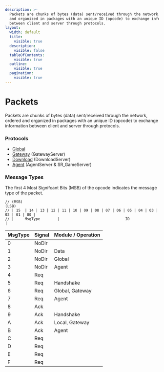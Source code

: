 ```yaml
---
description: >-
  Packets are chunks of bytes (data) sent/received through the network, ordered
  and organized in packages with an unique ID (opcode) to exchange information
  between client and server through protocols.
layout:
  width: default
  title:
    visible: true
  description:
    visible: false
  tableOfContents:
    visible: true
  outline:
    visible: true
  pagination:
    visible: true
---
```


# Packets

Packets are chunks of bytes (data) sent/received through the network, ordered and organized in packages with an unique ID (opcode) to exchange information between client and server through protocols.

### Protocols

* [Global](global.md)
* [Gateway](gateway.md) (GatewayServer)
* [Download](download.md) (DownloadServer)
* [Agent](agent.md) (AgentServer & SR\_GameServer)

### Message Types

The first 4 Most Signifcant Bits (MSB) of the opcode indicates the message type of the packet.

```
// (MSB)                                                                        (LSB)
// | 15  | 14 | 13 | 12 | 11 | 10 | 09 | 08 | 07 | 06 | 05 | 04 | 03 | 02 | 01 | 00 |
// |     MsgType        |                              ID                           |
```

| MsgType | Signal | Module / Operation |
| ------- | ------ | ------------------ |
| 0       | NoDir  |                    |
| 1       | NoDir  | Data               |
| 2       | NoDir  | Global             |
| 3       | NoDir  | Agent              |
| 4       | Req    |                    |
| 5       | Req    | Handshake          |
| 6       | Req    | Global, Gateway    |
| 7       | Req    | Agent              |
| 8       | Ack    |                    |
| 9       | Ack    | Handshake          |
| A       | Ack    | Local, Gateway     |
| B       | Ack    | Agent              |
| C       | Req    |                    |
| D       | Req    |                    |
| E       | Req    |                    |
| F       | Req    |                    |

